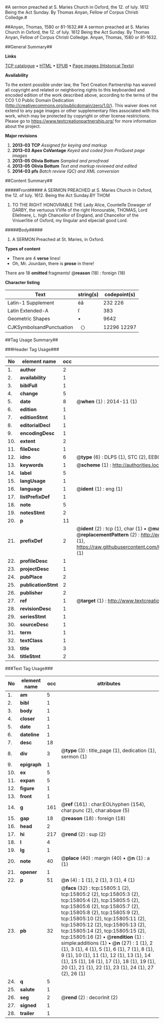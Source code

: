 #A sermon preached at S. Maries Church in Oxford, the 12. of Iuly. 1612 Being the Act Sunday. By Thomas Anyan, Fellow of Corpus Christi Colledge.#

##Anyan, Thomas, 1580 or 81-1632.##
A sermon preached at S. Maries Church in Oxford, the 12. of Iuly. 1612 Being the Act Sunday. By Thomas Anyan, Fellow of Corpus Christi Colledge.
Anyan, Thomas, 1580 or 81-1632.

##General Summary##

**Links**

[TCP catalogue](http://www.ota.ox.ac.uk/tcp/)  • 
[HTML](http://tei.it.ox.ac.uk/tcp/Texts-HTML/free/A20/A20562.html)  • 
[EPUB](http://tei.it.ox.ac.uk/tcp/Texts-EPUB/free/A20/A20562.epub) • 
[Page images (Historical Texts)](https://historicaltexts.jisc.ac.uk/eebo-99850594e)

**Availability**

To the extent possible under law, the Text Creation Partnership has waived all copyright and related or neighboring rights to this keyboarded and encoded edition of the work described above, according to the terms of the CC0 1.0 Public Domain Dedication (http://creativecommons.org/publicdomain/zero/1.0/). This waiver does not extend to any page images or other supplementary files associated with this work, which may be protected by copyright or other license restrictions. Please go to https://www.textcreationpartnership.org/ for more information about the project.

**Major revisions**

1. __2013-03__ __TCP__ *Assigned for keying and markup*
1. __2013-03__ __Apex CoVantage__ *Keyed and coded from ProQuest page images*
1. __2013-05__ __Olivia Bottum__ *Sampled and proofread*
1. __2013-05__ __Olivia Bottum__ *Text and markup reviewed and edited*
1. __2014-03__ __pfs__ *Batch review (QC) and XML conversion*

##Content Summary##

#####Front#####
A SERMON PREACHED at S. Maries Church in Oxford, the 12. of Iuly. 1612. Being the Act Sunday.BY THOM
1. TO THE RIGHT HONOVRABLE THE Lady Alice, Counteſſe Dowager of DARBY, the vertuous VVife of the right Honourable, THOMAS, Lord Elleſmere, L. high Chancellor of England, and Chancellor of the Vniuerſitie of Oxford, my ſingular and eſpeciall good Lord.

#####Body#####

1. A SERMON Preached at St. Maries, in Oxford.

**Types of content**

  * There are 4 **verse** lines!
  * Oh, Mr. Jourdain, there is **prose** in there!

There are 18 **omitted** fragments! 
 @__reason__ (18) : foreign (18)

**Character listing**


|Text|string(s)|codepoint(s)|
|---|---|---|
|Latin-1 Supplement|èâ|232 226|
|Latin Extended-A|ſ|383|
|Geometric Shapes|▪|9642|
|CJKSymbolsandPunctuation|〈〉|12296 12297|

##Tag Usage Summary##

###Header Tag Usage###

|No|element name|occ|attributes|
|---|---|---|---|
|1.|__author__|2||
|2.|__availability__|1||
|3.|__biblFull__|1||
|4.|__change__|5||
|5.|__date__|8| @__when__ (1) : 2014-11 (1)|
|6.|__edition__|1||
|7.|__editionStmt__|1||
|8.|__editorialDecl__|1||
|9.|__encodingDesc__|1||
|10.|__extent__|2||
|11.|__fileDesc__|1||
|12.|__idno__|6| @__type__ (6) : DLPS (1), STC (2), EEBO-CITATION (1), PROQUEST (1), VID (1)|
|13.|__keywords__|1| @__scheme__ (1) : http://authorities.loc.gov/ (1)|
|14.|__label__|5||
|15.|__langUsage__|1||
|16.|__language__|1| @__ident__ (1) : eng (1)|
|17.|__listPrefixDef__|1||
|18.|__note__|5||
|19.|__notesStmt__|2||
|20.|__p__|11||
|21.|__prefixDef__|2| @__ident__ (2) : tcp (1), char (1)  •  @__matchPattern__ (2) : ([0-9\-]+):([0-9IVX]+) (1), (.+) (1)  •  @__replacementPattern__ (2) : http://eebo.chadwyck.com/downloadtiff?vid=$1&page=$2 (1), https://raw.githubusercontent.com/textcreationpartnership/Texts/master/tcpchars.xml#$1 (1)|
|22.|__profileDesc__|1||
|23.|__projectDesc__|1||
|24.|__pubPlace__|2||
|25.|__publicationStmt__|2||
|26.|__publisher__|2||
|27.|__ref__|1| @__target__ (1) : http://www.textcreationpartnership.org/docs/. (1)|
|28.|__revisionDesc__|1||
|29.|__seriesStmt__|1||
|30.|__sourceDesc__|1||
|31.|__term__|1||
|32.|__textClass__|1||
|33.|__title__|3||
|34.|__titleStmt__|2||


###Text Tag Usage###

|No|element name|occ|attributes|
|---|---|---|---|
|1.|__am__|5||
|2.|__bibl__|1||
|3.|__body__|1||
|4.|__closer__|1||
|5.|__date__|1||
|6.|__dateline__|1||
|7.|__desc__|18||
|8.|__div__|3| @__type__ (3) : title_page (1), dedication (1), sermon (1)|
|9.|__epigraph__|1||
|10.|__ex__|5||
|11.|__expan__|5||
|12.|__figure__|1||
|13.|__front__|1||
|14.|__g__|161| @__ref__ (161) : char:EOLhyphen (154), char:punc (2), char:abque (5)|
|15.|__gap__|18| @__reason__ (18) : foreign (18)|
|16.|__head__|2||
|17.|__hi__|217| @__rend__ (2) : sup (2)|
|18.|__l__|4||
|19.|__lg__|1||
|20.|__note__|40| @__place__ (40) : margin (40)  •  @__n__ (1) : a (1)|
|21.|__opener__|1||
|22.|__p__|51| @__n__ (4) : 1 (1), 2 (1), 3 (1), 4 (1)|
|23.|__pb__|32| @__facs__ (32) : tcp:15805:1 (2), tcp:15805:2 (2), tcp:15805:3 (2), tcp:15805:4 (2), tcp:15805:5 (2), tcp:15805:6 (2), tcp:15805:7 (2), tcp:15805:8 (2), tcp:15805:9 (2), tcp:15805:10 (2), tcp:15805:11 (2), tcp:15805:12 (2), tcp:15805:13 (2), tcp:15805:14 (2), tcp:15805:15 (2), tcp:15805:16 (2)  •  @__rendition__ (1) : simple:additions (1)  •  @__n__ (27) : 1 (1), 2 (1), 3 (1), 4 (1), 5 (1), 6 (1), 7 (1), 8 (1), 9 (1), 10 (1), 11 (1), 12 (1), 13 (1), 14 (1), 15 (1), 16 (1), 17 (1), 18 (1), 19 (1), 20 (1), 21 (1), 22 (1), 23 (1), 24 (1), 27 (2), 26 (1)|
|24.|__q__|5||
|25.|__salute__|1||
|26.|__seg__|2| @__rend__ (2) : decorInit (2)|
|27.|__signed__|1||
|28.|__trailer__|1||
